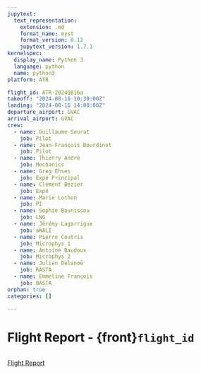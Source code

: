 ```yaml
---
jupytext:
  text_representation:
    extension: .md
    format_name: myst
    format_version: 0.12
    jupytext_version: 1.7.1
kernelspec:
  display_name: Python 3
  language: python
  name: python3
platform: ATR

flight_id: ATR-20240816a
takeoff: "2024-08-16 10:30:00Z"
landing: "2024-08-16 14:00:00Z"
departure_airport: GVAC
arrival_airport: GVAC
crew:
  - name: Guillaume Seurat
    job: Pilot
  - name: Jean-François Bourdinot
    job: Pilot
  - name: Thierry André
    job: Mechanics
  - name: Greg Ehses
    job: Expé Principal
  - name: Clément Bezier
    job: Expé 
  - name: Marie Lothon
    job: PI
  - name: Sophie Bounissou
    job: LNG
  - name: Jérémy Lagarrigue
    job: aWALI
  - name: Pierre Coutris
    job: Microphys 1
  - name: Antoine Baudoux
    job: Microphys 2
  - name: Julien Delanoë
    job: RASTA
  - name: Emmeline François
    job: BASTA
orphan: true
categories: []

---
```

# Flight Report - {front}`flight_id`

```{badges}
```

[Flight Report](./REPORT-ATR-20240816a.pdf)
